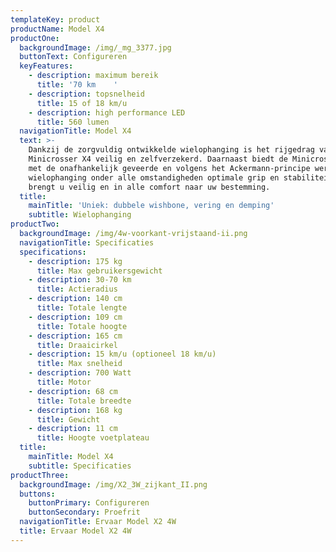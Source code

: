 ```yaml
---
templateKey: product
productName: Model X4
productOne:
  backgroundImage: /img/_mg_3377.jpg
  buttonText: Configureren
  keyFeatures:
    - description: maximum bereik
      title: '70 km    '
    - description: topsnelheid
      title: 15 of 18 km/u
    - description: high performance LED
      title: 560 lumen
  navigationTitle: Model X4
  text: >-
    Dankzij de zorgvuldig ontwikkelde wielophanging is het rijgedrag van de
    Minicrosser X4 veilig en zelfverzekerd. Daarnaast biedt de Minicrosser X4
    met de onafhankelijk geveerde en volgens het Ackermann-principe werkende
    wielophanging onder alle omstandigheden optimale grip en stabiliteit. De X4
    brengt u veilig en in alle comfort naar uw bestemming.
  title:
    mainTitle: 'Uniek: dubbele wishbone, vering en demping'
    subtitle: Wielophanging
productTwo:
  backgroundImage: /img/4w-voorkant-vrijstaand-ii.png
  navigationTitle: Specificaties
  specifications:
    - description: 175 kg
      title: Max gebruikersgewicht
    - description: 30-70 km
      title: Actieradius
    - description: 140 cm
      title: Totale lengte
    - description: 109 cm
      title: Totale hoogte
    - description: 165 cm
      title: Draaicirkel
    - description: 15 km/u (optioneel 18 km/u)
      title: Max snelheid
    - description: 700 Watt
      title: Motor
    - description: 68 cm
      title: Totale breedte
    - description: 168 kg
      title: Gewicht
    - description: 11 cm
      title: Hoogte voetplateau
  title:
    mainTitle: Model X4
    subtitle: Specificaties
productThree:
  backgroundImage: /img/X2_3W_zijkant_II.png
  buttons:
    buttonPrimary: Configureren
    buttonSecondary: Proefrit
  navigationTitle: Ervaar Model X2 4W
  title: Ervaar Model X2 4W
---
```


